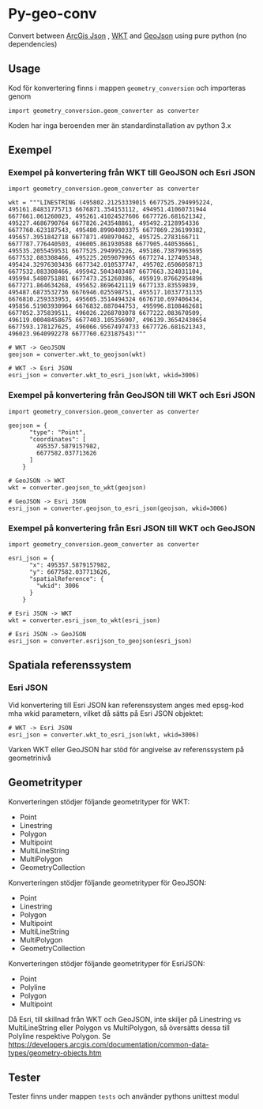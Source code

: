 # Py-geo-conv

Convert between [ArcGis Json](https://developers.arcgis.com/documentation/common-data-types/geometry-objects.htm) , [WKT](https://en.wikipedia.org/wiki/Well-known_text_representation_of_geometry) and [GeoJson](https://geojson.org/)
using pure python (no dependencies)

## Usage
Kod för konvertering finns i mappen `geometry_conversion` och importeras genom
```
import geometry_conversion.geom_converter as converter
```
Koden har inga beroenden mer än standardinstallation av python 3.x


## Exempel



### Exempel på konvertering från WKT till GeoJSON och Esri JSON
```
import geometry_conversion.geom_converter as converter

wkt = """LINESTRING (495802.21253339015 6677525.294995224, 495161.84831775713 6676871.354153112, 494951.41060731944 6677661.061260023, 495261.41024527606 6677726.681621342, 495227.4686790764 6677826.243548861, 495492.2128954336 6677760.623187543, 495480.89904003375 6677869.236199382, 495657.3951842718 6677871.498970462, 495725.2783166711 6677787.776440503, 496005.861930588 6677905.440536661, 495535.2055459531 6677525.294995226, 495186.73879963695 6677532.083308466, 495225.2059079965 6677274.127405348, 495424.32976303436 6677342.010537747, 495702.6506058713 6677532.083308466, 495942.5043403487 6677663.324031104, 495994.5480751881 6677473.251260386, 495919.87662954896 6677271.864634268, 495652.8696421119 6677133.83559839, 495487.6873532736 6676946.025598751, 495517.10337731335 6676810.259333953, 495605.3514494324 6676710.697406434, 495856.51903930964 6676832.887044753, 495996.8108462681 6677052.375839511, 496026.2268703078 6677222.083670509, 496119.00048458675 6677403.105356907, 496139.36542430654 6677593.178127625, 496066.95674974733 6677726.681621343, 496023.9640992278 6677760.623187543)"""

# WKT -> GeoJSON
geojson = converter.wkt_to_geojson(wkt)

# WKT -> Esri JSON
esri_json = converter.wkt_to_esri_json(wkt, wkid=3006)
```

### Exempel på konvertering från GeoJSON till WKT och Esri JSON
```
import geometry_conversion.geom_converter as converter

geojson = {
      "type": "Point",
      "coordinates": [
        495357.5879157982,
        6677582.037713626
      ]
    }

# GeoJSON -> WKT
wkt = converter.geojson_to_wkt(geojson)

# GeoJSON -> Esri JSON
esri_json = converter.geojson_to_esri_json(geojson, wkid=3006)
```

### Exempel på konvertering från Esri JSON till WKT och GeoJSON
```
import geometry_conversion.geom_converter as converter

esri_json = {
      "x": 495357.5879157982,
      "y": 6677582.037713626,
      "spatialReference": {
        "wkid": 3006
      }
    }

# Esri JSON -> WKT
wkt = converter.esri_json_to_wkt(esri_json)

# Esri JSON -> GeoJSON
esri_json = converter.esrijson_to_geojson(esri_json)
```

## Spatiala referenssystem
### Esri JSON
Vid konvertering till Esri JSON kan referenssystem anges med epsg-kod mha wkid parametern, vilket då sätts på Esri JSON objektet:
```
# WKT -> Esri JSON
esri_json = converter.wkt_to_esri_json(wkt, wkid=3006)
```

Varken WKT eller GeoJSON har stöd för angivelse av referenssystem på geometrinivå

## Geometrityper

Konverteringen stödjer följande geometrityper för WKT:
- Point
- Linestring
- Polygon
- Multipoint
- MultiLineString
- MultiPolygon
- GeometryCollection

Konverteringen stödjer följande geometrityper för GeoJSON:
- Point
- Linestring
- Polygon
- Multipoint
- MultiLineString
- MultiPolygon
- GeometryCollection

Konverteringen stödjer följande geometrityper för EsriJSON:
- Point
- Polyline
- Polygon
- Multipoint

Då Esri, till skillnad från WKT och GeoJSON, inte skiljer på Linestring vs MultiLineString eller Polygon vs MultiPolygon, så översätts dessa till Polyline respektive Polygon. Se https://developers.arcgis.com/documentation/common-data-types/geometry-objects.htm


## Tester
Tester finns under mappen `tests` och använder pythons unittest modul

## 